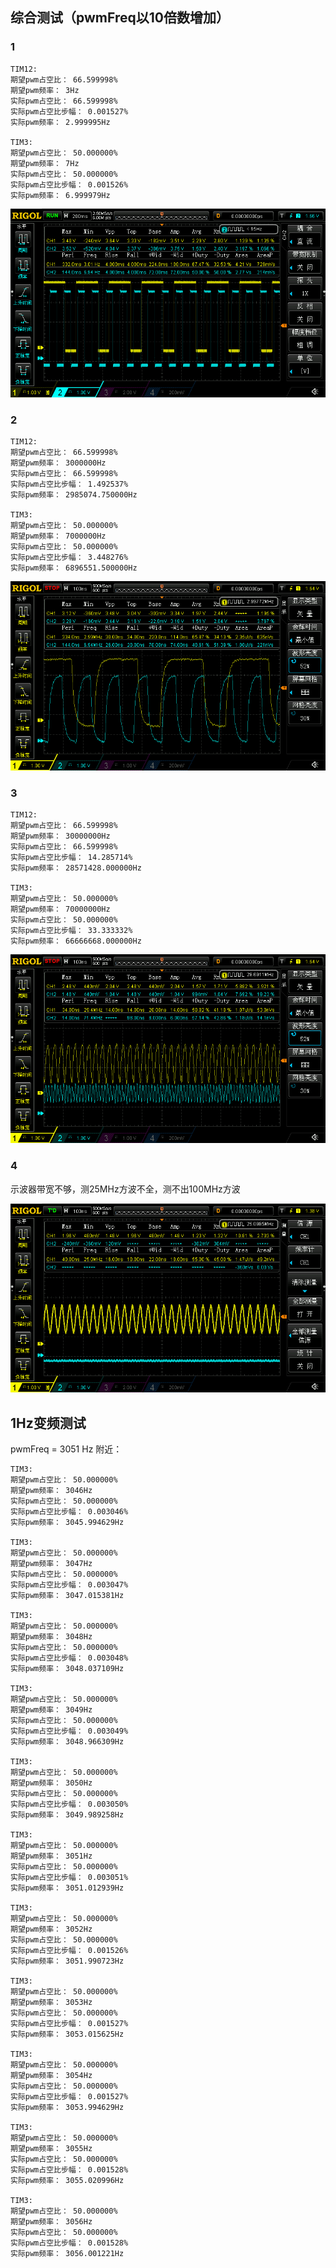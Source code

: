 ## 综合测试（pwmFreq以10倍数增加）

### 1

```
TIM12:
期望pwm占空比： 66.599998%
期望pwm频率： 3Hz
实际pwm占空比： 66.599998%
实际pwm占空比步幅： 0.001527%
实际pwm频率： 2.999995Hz

TIM3:
期望pwm占空比： 50.000000%
期望pwm频率： 7Hz
实际pwm占空比： 50.000000%
实际pwm占空比步幅： 0.001526%
实际pwm频率： 6.999979Hz
```

![TIM12_3Hz__TIM3_7Hz](Images/TIM12_3Hz__TIM3_7Hz.png)

### 2

```
TIM12:
期望pwm占空比： 66.599998%
期望pwm频率： 3000000Hz
实际pwm占空比： 66.599998%
实际pwm占空比步幅： 1.492537%
实际pwm频率： 2985074.750000Hz

TIM3:
期望pwm占空比： 50.000000%
期望pwm频率： 7000000Hz
实际pwm占空比： 50.000000%
实际pwm占空比步幅： 3.448276%
实际pwm频率： 6896551.500000Hz
```

![TIM12_2985074Hz__TIM3_6896551Hz](Images/TIM12_2985074Hz__TIM3_6896551Hz.png)

### 3

```
TIM12:
期望pwm占空比： 66.599998%
期望pwm频率： 30000000Hz
实际pwm占空比： 66.599998%
实际pwm占空比步幅： 14.285714%
实际pwm频率： 28571428.000000Hz

TIM3:
期望pwm占空比： 50.000000%
期望pwm频率： 70000000Hz
实际pwm占空比： 50.000000%
实际pwm占空比步幅： 33.333332%
实际pwm频率： 66666668.000000Hz
```

![TIM12_28571428Hz__TIM3_66666668Hz](Images/TIM12_28571428Hz__TIM3_66666668Hz.png)

### 4 

示波器带宽不够，测25MHz方波不全，测不出100MHz方波

![TIM12_25000000Hz__TIM3_10000000Hz](Images/TIM12_25000000Hz__TIM3_10000000Hz.png)

## 1Hz变频测试

pwmFreq = 3051 Hz 附近：

```
TIM3:
期望pwm占空比： 50.000000%
期望pwm频率： 3046Hz
实际pwm占空比： 50.000000%
实际pwm占空比步幅： 0.003046%
实际pwm频率： 3045.994629Hz

TIM3:
期望pwm占空比： 50.000000%
期望pwm频率： 3047Hz
实际pwm占空比： 50.000000%
实际pwm占空比步幅： 0.003047%
实际pwm频率： 3047.015381Hz

TIM3:
期望pwm占空比： 50.000000%
期望pwm频率： 3048Hz
实际pwm占空比： 50.000000%
实际pwm占空比步幅： 0.003048%
实际pwm频率： 3048.037109Hz

TIM3:
期望pwm占空比： 50.000000%
期望pwm频率： 3049Hz
实际pwm占空比： 50.000000%
实际pwm占空比步幅： 0.003049%
实际pwm频率： 3048.966309Hz

TIM3:
期望pwm占空比： 50.000000%
期望pwm频率： 3050Hz
实际pwm占空比： 50.000000%
实际pwm占空比步幅： 0.003050%
实际pwm频率： 3049.989258Hz

TIM3:
期望pwm占空比： 50.000000%
期望pwm频率： 3051Hz
实际pwm占空比： 50.000000%
实际pwm占空比步幅： 0.003051%
实际pwm频率： 3051.012939Hz

TIM3:
期望pwm占空比： 50.000000%
期望pwm频率： 3052Hz
实际pwm占空比： 50.000000%
实际pwm占空比步幅： 0.001526%
实际pwm频率： 3051.990723Hz

TIM3:
期望pwm占空比： 50.000000%
期望pwm频率： 3053Hz
实际pwm占空比： 50.000000%
实际pwm占空比步幅： 0.001527%
实际pwm频率： 3053.015625Hz

TIM3:
期望pwm占空比： 50.000000%
期望pwm频率： 3054Hz
实际pwm占空比： 50.000000%
实际pwm占空比步幅： 0.001527%
实际pwm频率： 3053.994629Hz

TIM3:
期望pwm占空比： 50.000000%
期望pwm频率： 3055Hz
实际pwm占空比： 50.000000%
实际pwm占空比步幅： 0.001528%
实际pwm频率： 3055.020996Hz

TIM3:
期望pwm占空比： 50.000000%
期望pwm频率： 3056Hz
实际pwm占空比： 50.000000%
实际pwm占空比步幅： 0.001528%
实际pwm频率： 3056.001221Hz
```

